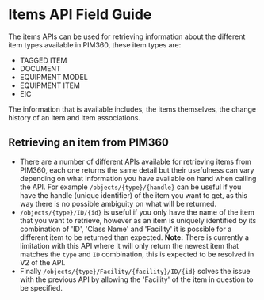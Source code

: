 # Items API Field Guide

The items APIs can be used for retrieving information about the different item types available in PIM360, these item types are:
* TAGGED ITEM
* DOCUMENT
* EQUIPMENT MODEL
* EQUIPMENT ITEM
* EIC

The information that is available includes, the items themselves, the change history of an item and item associations.

## Retrieving an item from PIM360

* There are a number of different APIs available for retrieving items from PIM360, each one returns the same detail but their usefulness can vary depending on what information you have available on hand when calling the API. For example `/objects/{type}/{handle}` can be useful if you have the handle (unique identifier) of the item you want to get, as this way there is no possible ambiguity on what will be returned. 
* `/objects/{type}/ID/{id}` is useful if you only have the name of the item that you want to retrieve, however as an item is uniquely identified by its combination of 'ID', 'Class Name' and 'Facility' it is possible for a different item to be returned than expected. **Note:** There is currently a limitation with this API where it will only return the newest item that matches the `type` and `ID` combination, this is expected to be resolved in V2 of the API. 
* Finally `/objects/{type}/Facility/{facility}/ID/{id}` solves the issue with the previous API by allowing the 'Facility' of the item in question to be specified.
